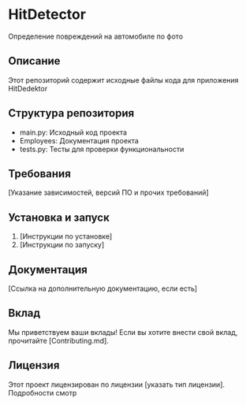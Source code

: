 # HitDetector

Определение повреждений на автомобиле по фото

## Описание

Этот репозиторий содержит исходные файлы кода для приложения HitDedektor

## Структура репозитория

- main.py: Исходный код проекта
- Employees: Документация проекта
- tests.py: Тесты для проверки функциональности

## Требования

[Указание зависимостей, версий ПО и прочих требований]

## Установка и запуск

1. [Инструкции по установке]
2. [Инструкции по запуску]

## Документация

[Ссылка на дополнительную документацию, если есть]

## Вклад

Мы приветствуем ваши вклады! Если вы хотите внести свой вклад, прочитайте [Contributing.md].

## Лицензия

Этот проект лицензирован по лицензии [указать тип лицензии]. Подробности смотр
